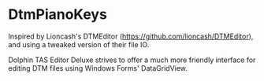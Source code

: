 # DtmPianoKeys
 
Inspired by Lioncash's DTMEditor (https://github.com/lioncash/DTMEditor), and using a tweaked version of their file IO.

Dolphin TAS Editor Deluxe strives to offer a much more friendly interface for editing DTM files using Windows Forms' DataGridView.
